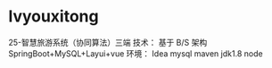 # lvyouxitong
25-智慧旅游系统（协同算法）三端      技术： 基于 B/S 架构 SpringBoot+MySQL+Layui+vue  环境： Idea mysql maven jdk1.8  node
